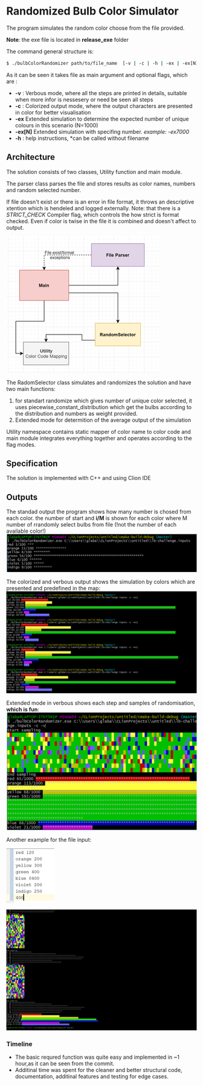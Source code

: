 # Randomized Bulb Color  Simulator

The program simulates the random color choose from the file provided.

**Note**: the exe file is located in __release_exe__ folder

The command general structure is:
```sh
$ ./bulbColorRandomizer path/to/file_name  [-v | -c | -h | -ex | -ex[N]]
```

As it can be seen it takes file as main argument and optional flags, which are :
  - **-v** : Verbous mode, where all the steps are printed in details, suitable when more infor is nessesery or need be seen all steps
  - **-c** : Colorized output mode, where the output characters are presented in color for better visualisation
  - **-ex**  Extended simulation to determine the expected number of unique colours in this scenario (N=1000)
  - **-ex[N]**  Extended simulation with specifing number. _example: -ex7000_
  - **-h** : help instructions, *can be called without filename


## Architecture
The solution consists of two classes, Utility function and main module.

The parser class parses the file and stores results as color names, numbers and random selected number. 

If file doesn't exist or there is an error in file format, it throws an descriptive xtention which is hendeled and logged externally.
Note: that there is a  _STRICT_CHECK_ Compiler flag, which controls the how strict is format checked. Even if color is twise in the file it is combined and doesn't affect to output.

![Architecture_struct](https://raw.githubusercontent.com/glaba13/ImageResources/master/structs.PNG)

The RadomSelector class simulates and randomizes the solution and have two main functions:
1) for standart randomize which gives number of unique color selected, it uses piecewise_constant_distribution which get the bulbs according to the distribution and numbers as weight provided.
2) Extended mode for determition of the average output of the simulation

Utility namespace contains static mapper of color name to color code and main module integrates everything together and operates according to the flag modes.

## Specification
The solution is implemented with C++ and using Clion IDE

## Outputs
The standad output the program shows how many number is chosed from each color.
the number of start and __i/M__ is shown for each color where M number of rrandomly select bulbs from file (!not the number of each available color!)
![Standart Output](https://raw.githubusercontent.com/glaba13/ImageResources/master/1.PNG)



The colorized and verbous output shows the simulation by colors which are presented and predefined in the map:
![img](https://raw.githubusercontent.com/glaba13/ImageResources/master/5.PNG)


Extended mode in verbous shows each step and samples of randomisation, **which is fun**:
![img](https://raw.githubusercontent.com/glaba13/ImageResources/master/3.png)

Another example for the file input:

![img](https://raw.githubusercontent.com/glaba13/ImageResources/master/sfile.PNG)

![img](https://raw.githubusercontent.com/glaba13/ImageResources/master/ezgif-1-e386dc3227ac.gif)


### Timeline

- The basic requred function was quite easy and implemented in ~1 hour,as it can be seen from the commit.
- Additinal time was spent for the cleaner and better structural code, documentation, additinal features and testing for edge cases.

